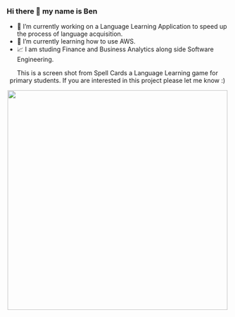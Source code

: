 ### Hi there 👋 my name is Ben

- 🔭 I’m currently working on a Language Learning Application to speed up the process of language acquisition. 
- 🌱 I’m currently learning how to use AWS.
- 📈 I am studing Finance and Business Analytics along side Software Engineering.
<p align="center">
This is a screen shot from Spell Cards a Language Learning game for primary students. If you are interested in this project please let me know :)  
</p>
<p align="center">
<img src="https://user-images.githubusercontent.com/62419637/114784620-9a73bf00-9dcf-11eb-88ec-79f83bc1ed9f.jpg" width=500/>
</p>

